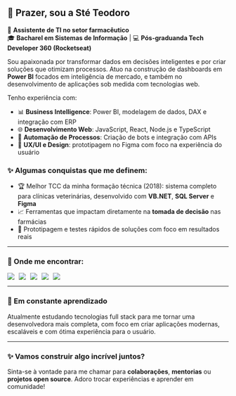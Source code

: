 ## 👋 Prazer, sou a Sté Teodoro

🚀 **Assistente de TI no setor farmacêutico**  
🎓 **Bacharel em Sistemas de Informação** | 💻 **Pós-graduanda Tech Developer 360 (Rocketseat)**

Sou apaixonada por transformar dados em decisões inteligentes e por criar soluções que otimizam processos. Atuo na construção de dashboards em **Power BI** focados em inteligência de mercado, e também no desenvolvimento de aplicações sob medida com tecnologias web.

Tenho experiência com:
- 📊 **Business Intelligence**: Power BI, modelagem de dados, DAX e integração com ERP
- 🌐 **Desenvolvimento Web**: JavaScript, React, Node.js e TypeScript
- 🧠 **Automação de Processos**: Criação de bots e integração com APIs
- 🎨 **UX/UI e Design**: prototipagem no Figma com foco na experiência do usuário

### ✨ Algumas conquistas que me definem:
- 🏆 Melhor TCC da minha formação técnica (2018): sistema completo para clínicas veterinárias, desenvolvido com **VB.NET**, **SQL Server** e **Figma**
- 📈 Ferramentas que impactam diretamente na **tomada de decisão** nas farmácias
- 🧪 Prototipagem e testes rápidos de soluções com foco em resultados reais

---

### 💬 Onde me encontrar:

<div style="display: flex; flex-direction: row; gap: 10px;">
  <a href="mailto:steffany.dev@icloud.com"><img src="https://img.shields.io/badge/Icloud-D14836?style=for-the-badge&logo=icloud&logoColor=white"></a>
  <a href="https://www.linkedin.com/in/steffanyteodoro/" target="_blank"><img src="https://img.shields.io/badge/-LinkedIn-%230077B5?style=for-the-badge&logo=linkedin&logoColor=white"></a>
  <a href="https://www.instagram.com/steffanyteodoro/" target="_blank"><img src="https://img.shields.io/badge/-Instagram-%23E4405F?style=for-the-badge&logo=instagram&logoColor=white"></a>
  <a href="https://www.youtube.com/@codigodaste7685" target="_blank"><img src="https://img.shields.io/badge/YouTube-FF0000?style=for-the-badge&logo=youtube&logoColor=white"></a>
  <a href="https://www.twitch.tv/codigodaste" target="_blank"><img src="https://img.shields.io/badge/Twitch-9146FF?style=for-the-badge&logo=twitch&logoColor=white"></a>
</div>

---

### 🌱 Em constante aprendizado
Atualmente estudando tecnologias full stack para me tornar uma desenvolvedora mais completa, com foco em criar aplicações modernas, escaláveis e com ótima experiência para o usuário.

---

### ✨ Vamos construir algo incrível juntos?
Sinta-se à vontade para me chamar para **colaborações**, **mentorias** ou **projetos open source**. Adoro trocar experiências e aprender em comunidade!
